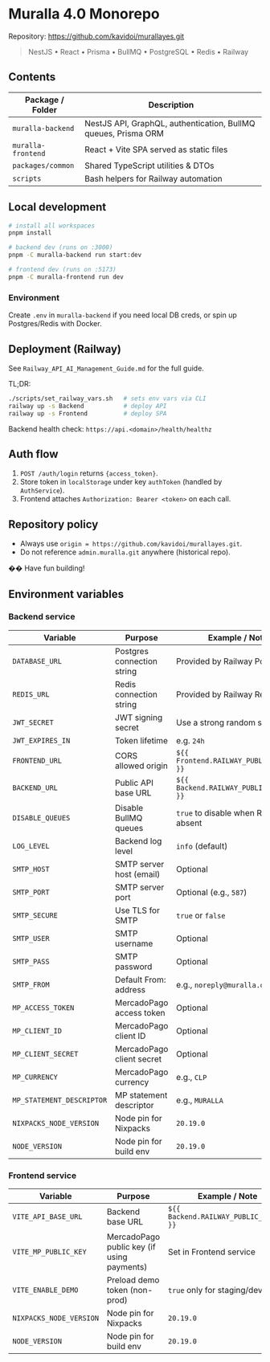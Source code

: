 # Muralla 4.0 Monorepo

Repository: https://github.com/kavidoi/murallayes.git

> NestJS • React • Prisma • BullMQ • PostgreSQL • Redis • Railway

## Contents

| Package / Folder | Description |
|------------------|-------------|
| `muralla-backend` | NestJS API, GraphQL, authentication, BullMQ queues, Prisma ORM |
| `muralla-frontend` | React + Vite SPA served as static files |
| `packages/common` | Shared TypeScript utilities & DTOs |
| `scripts` | Bash helpers for Railway automation |

## Local development

```bash
# install all workspaces
pnpm install

# backend dev (runs on :3000)
pnpm -C muralla-backend run start:dev

# frontend dev (runs on :5173)
pnpm -C muralla-frontend run dev
```

### Environment
Create `.env` in `muralla-backend` if you need local DB creds, or spin up Postgres/Redis with Docker.

## Deployment (Railway)
See `Railway_API_AI_Management_Guide.md` for the full guide.

TL;DR:
```bash
./scripts/set_railway_vars.sh   # sets env vars via CLI
railway up -s Backend           # deploy API
railway up -s Frontend          # deploy SPA
```

Backend health check: `https://api.<domain>/health/healthz`

## Auth flow
1. `POST /auth/login` returns `{access_token}`.  
2. Store token in `localStorage` under key `authToken` (handled by `AuthService`).  
3. Frontend attaches `Authorization: Bearer <token>` on each call.

## Repository policy
- Always use `origin = https://github.com/kavidoi/murallayes.git`.
- Do not reference `admin.muralla.git` anywhere (historical repo).

�� Have fun building! 

## Environment variables

### Backend service
| Variable | Purpose | Example / Note |
|----------|---------|-----------------|
| `DATABASE_URL` | Postgres connection string | Provided by Railway Postgres |
| `REDIS_URL` | Redis connection string | Provided by Railway Redis |
| `JWT_SECRET` | JWT signing secret | Use a strong random string |
| `JWT_EXPIRES_IN` | Token lifetime | e.g. `24h` |
| `FRONTEND_URL` | CORS allowed origin | `${{ Frontend.RAILWAY_PUBLIC_DOMAIN }}` |
| `BACKEND_URL` | Public API base URL | `${{ Backend.RAILWAY_PUBLIC_DOMAIN }}` |
| `DISABLE_QUEUES` | Disable BullMQ queues | `true` to disable when Redis absent |
| `LOG_LEVEL` | Backend log level | `info` (default) |
| `SMTP_HOST` | SMTP server host (email) | Optional |
| `SMTP_PORT` | SMTP server port | Optional (e.g., `587`) |
| `SMTP_SECURE` | Use TLS for SMTP | `true` or `false` |
| `SMTP_USER` | SMTP username | Optional |
| `SMTP_PASS` | SMTP password | Optional |
| `SMTP_FROM` | Default From: address | e.g., `noreply@muralla.org` |
| `MP_ACCESS_TOKEN` | MercadoPago access token | Optional |
| `MP_CLIENT_ID` | MercadoPago client ID | Optional |
| `MP_CLIENT_SECRET` | MercadoPago client secret | Optional |
| `MP_CURRENCY` | MercadoPago currency | e.g., `CLP` |
| `MP_STATEMENT_DESCRIPTOR` | MP statement descriptor | e.g., `MURALLA` |
| `NIXPACKS_NODE_VERSION` | Node pin for Nixpacks | `20.19.0` |
| `NODE_VERSION` | Node pin for build env | `20.19.0` |

### Frontend service
| Variable | Purpose | Example / Note |
|----------|---------|-----------------|
| `VITE_API_BASE_URL` | Backend base URL | `${{ Backend.RAILWAY_PUBLIC_DOMAIN }}` |
| `VITE_MP_PUBLIC_KEY` | MercadoPago public key (if using payments) | Set in Frontend service |
| `VITE_ENABLE_DEMO` | Preload demo token (non-prod) | `true` only for staging/dev |
| `NIXPACKS_NODE_VERSION` | Node pin for Nixpacks | `20.19.0` |
| `NODE_VERSION` | Node pin for build env | `20.19.0` |